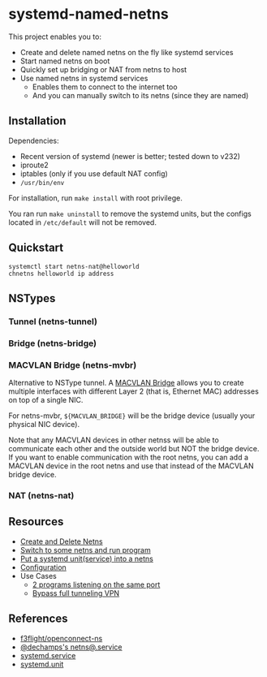 # systemd-named-netns

This project enables you to:
 * Create and delete named netns on the fly like systemd services
 * Start named netns on boot
 * Quickly set up bridging or NAT from netns to host
 * Use named netns in systemd services
   * Enables them to connect to the internet too
   * And you can manually switch to its netns (since they are named)

## Installation

Dependencies:
 * Recent version of systemd (newer is better; tested down to v232)
 * iproute2
 * iptables (only if you use default NAT config)
 * `/usr/bin/env`

For installation, run `make install` with root privilege.

You ran run `make uninstall` to remove the systemd units, but the configs located in `/etc/default` will not be removed.

## Quickstart

```shell
systemctl start netns-nat@helloworld
chnetns helloworld ip address
```

## NSTypes

### Tunnel (netns-tunnel)

### Bridge (netns-bridge)

### MACVLAN Bridge (netns-mvbr)
Alternative to NSType tunnel. A [MACVLAN Bridge](https://developers.redhat.com/blog/2018/10/22/introduction-to-linux-interfaces-for-virtual-networking/#macvlan) allows you to create multiple interfaces with different Layer 2 (that is, Ethernet MAC) addresses on top of a single NIC.

For netns-mvbr, `${MACVLAN_BRIDGE}` will be the bridge device (usually your physical NIC device).

Note that any MACVLAN devices in other netnss will be able to communicate each other and the outside world but NOT the bridge device. If you want to enable communication with the root netns, you can add a MACVLAN device in the root netns and use that instead of the MACVLAN bridge device.

### NAT (netns-nat)

## Resources

 * [Create and Delete Netns](https://github.com/Jamesits/systemd-named-netns/wiki/Create-and-Delete-Netns)
 * [Switch to some netns and run program](https://github.com/Jamesits/systemd-named-netns/wiki/Chnetns)
 * [Put a systemd unit(service) into a netns](https://github.com/Jamesits/systemd-named-netns/wiki/Systemd-Units-and-Netns)
 * [Configuration](https://github.com/Jamesits/systemd-named-netns/wiki/Config)
 * Use Cases
   * [2 programs listening on the same port](https://github.com/Jamesits/systemd-named-netns/wiki/Use-Case:-Listen-Port-Collision)
   * [Bypass full tunneling VPN](https://github.com/Jamesits/systemd-named-netns/wiki/Use-Case:-OpenConnect-Full-Tunneling-VPN-and-LAN-Access)

## References

 * [f3flight/openconnect-ns](https://github.com/f3flight/openconnect-ns)
 * [@dechamps's netns@.service](https://github.com/systemd/systemd/issues/2741#issuecomment-336736214)
 * [systemd.service](https://www.freedesktop.org/software/systemd/man/systemd.service.html)
 * [systemd.unit](https://www.freedesktop.org/software/systemd/man/systemd.unit.html)
